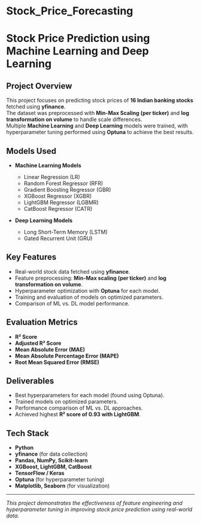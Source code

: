 # Stock_Price_Forecasting
# Stock Price Prediction using Machine Learning and Deep Learning

## Project Overview
This project focuses on predicting stock prices of **16 Indian banking stocks** fetched using **yfinance**.  
The dataset was preprocessed with **Min-Max Scaling (per ticker)** and **log transformation on volume** to handle scale differences.  
Multiple **Machine Learning** and **Deep Learning** models were trained, with hyperparameter tuning performed using **Optuna** to achieve the best results.

## Models Used
- **Machine Learning Models**
  - Linear Regression (LR)
  - Random Forest Regressor (RFR)
  - Gradient Boosting Regressor (GBR)
  - XGBoost Regressor (XGBR)
  - LightGBM Regressor (LGBMR)
  - CatBoost Regressor (CATR)

- **Deep Learning Models**
  - Long Short-Term Memory (LSTM)
  - Gated Recurrent Unit (GRU)

## Key Features
- Real-world stock data fetched using **yfinance**.
- Feature preprocessing: **Min-Max scaling (per ticker)** and **log transformation on volume**.
- Hyperparameter optimization with **Optuna** for each model.
- Training and evaluation of models on optimized parameters.
- Comparison of ML vs. DL model performance.

## Evaluation Metrics
- **R² Score**
- **Adjusted R² Score**
- **Mean Absolute Error (MAE)**
- **Mean Absolute Percentage Error (MAPE)**
- **Root Mean Squared Error (RMSE)**

## Deliverables
- Best hyperparameters for each model (found using Optuna).
- Trained models on optimized parameters.
- Performance comparison of ML vs. DL approaches.
- Achieved highest **R² score of 0.93 with LightGBM**.

## Tech Stack
- **Python**
- **yfinance** (for data collection)
- **Pandas, NumPy, Scikit-learn**
- **XGBoost, LightGBM, CatBoost**
- **TensorFlow / Keras**
- **Optuna** (for hyperparameter tuning)
- **Matplotlib, Seaborn** (for visualization)

---
*This project demonstrates the effectiveness of feature engineering and hyperparameter tuning in improving stock price prediction using real-world data.*
